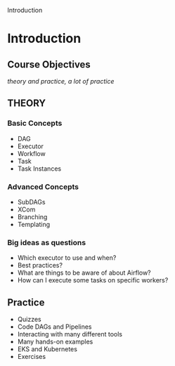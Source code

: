 Introduction

# Introduction

## Course Objectives
*theory and practice, a lot of practice*

## **THEORY**
### Basic Concepts
+ DAG
+ Executor
+ Workflow
+ Task
+ Task Instances

### Advanced Concepts
+ SubDAGs
+ XCom
+ Branching
+ Templating

### Big ideas as questions
+ Which executor to use and when?
+ Best practices?
+ What are things to be aware of about Airflow?
+ How can I execute some tasks on specific workers?

## **Practice**
+ Quizzes
+ Code DAGs and Pipelines
+ Interacting with many different tools
+ Many hands-on examples
+ EKS and Kubernetes
+ Exercises